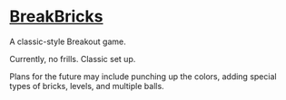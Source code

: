 # [BreakBricks](https://radiant-ridge-85021.herokuapp.com/)

A classic-style Breakout game.

Currently, no frills. Classic set up. 

Plans for the future may include punching up the colors, adding special types of bricks, levels, and multiple balls.
